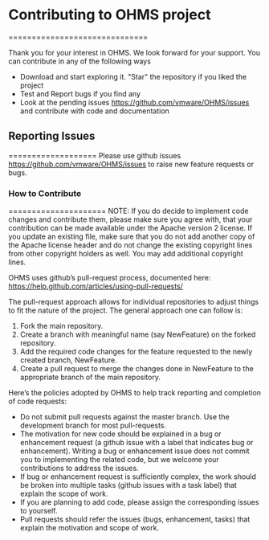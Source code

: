 

# Contributing to OHMS project
==============================

Thank you for your interest in OHMS. We look forward for your support. You can contribute in any of the following ways
* Download and start exploring it. "Star" the repository if you liked the project
* Test and Report bugs if you find any
* Look at the pending issues https://github.com/vmware/OHMS/issues and contribute with code and documentation


## Reporting Issues
===================
Please use github issues https://github.com/vmware/OHMS/issues to raise new feature requests or bugs.


### How to Contribute
=====================
NOTE: If you do decide to implement code changes and contribute them, please make sure you agree with, that your contribution can be made available under the Apache version 2 license.  If you update an existing file, make sure that you do not add another copy of the Apache license header and do not change the existing copyright lines from other copyright holders as well. You may add additional copyright lines.

OHMS uses github’s pull-request process, documented here:
   https://help.github.com/articles/using-pull-requests/

The pull-request approach allows for individual repositories to adjust things to fit the nature of the project. The general approach one can follow is:

1. Fork the main repository.
2. Create a branch with meaningful name (say NewFeature) on the forked repository.
2. Add the required code changes for the feature requested to the newly created branch, NewFeature.
3. Create a pull request to merge the changes done in NewFeature to the appropriate branch of the main repository.

Here’s the policies adopted by OHMS to help track reporting and completion of code requests:
* Do not submit pull requests against the master branch. Use the development branch for most pull-requests.
* The motivation for new code should be explained in a bug or enhancement request (a github issue with a label that indicates bug or enhancement). Writing a bug or enhancement issue does not commit you to implementing the related code, but we welcome your contributions to address the issues.
* If bug or enhancement request is sufficiently complex, the work should be broken into multiple tasks (github issues with a task label) that explain the scope of work.
* If you are planning to add code, please assign the corresponding issues to yourself.
* Pull requests should refer the issues (bugs, enhancement, tasks) that explain the motivation and scope of work.
